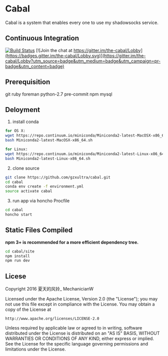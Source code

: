 # Cabal

Cabal is a system that enables every one to use my shadowsocks service.

## Continuous Integration
[![Build Status](https://travis-ci.org/gzxultra/cabal.svg?branch=master)](https://travis-ci.org/gzxultra/cabal)
[![Join the chat at https://gitter.im/the-cabal/Lobby](https://badges.gitter.im/the-cabal/Lobby.svg)](https://gitter.im/the-cabal/Lobby?utm_source=badge&utm_medium=badge&utm_campaign=pr-badge&utm_content=badge)

## Prerequisition
git ruby foreman python-2.7 pre-commit npm mysql

## Deloyment

1) install conda
```bash
for OS X:
wget https://repo.continuum.io/miniconda/Miniconda2-latest-MacOSX-x86_64.sh
bash Miniconda2-latest-MacOSX-x86_64.sh

for Linux:
wget https://repo.continuum.io/miniconda/Miniconda2-latest-Linux-x86_64.sh
bash Miniconda2-latest-Linux-x86_64.sh
```

2) clone source
```bash
git clone https://github.com/gzxultra/cabal.git
cd cabal
conda env create -f environment.yml
source activate cabal
```

3) run app via honcho Procfile
```bash
cd cabal
honcho start
```

## Static Files Compiled

**npm 3+ is recommended for a more efficient dependency tree.**

```bash
cd cabal/site
npm install
npm run dev
```


## Licese

Copyright 2016 夏天的风铃_ MechanicianW

Licensed under the Apache License, Version 2.0 (the "License");
you may not use this file except in compliance with the License.
You may obtain a copy of the License at

    http://www.apache.org/licenses/LICENSE-2.0

Unless required by applicable law or agreed to in writing, software
distributed under the License is distributed on an "AS IS" BASIS,
WITHOUT WARRANTIES OR CONDITIONS OF ANY KIND, either express or implied.
See the License for the specific language governing permissions and
limitations under the License.
